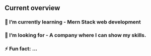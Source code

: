 ## Current overview

###  🌱 I’m currently learning - Mern Stack web development
### 👯 I’m looking for - A company where I can show my skills.
### ⚡ Fun fact: ...

